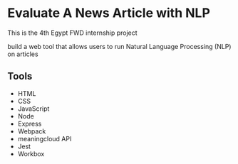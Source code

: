 # Evaluate A News Article with NLP
This is the 4th Egypt FWD internship project 

build a web tool that allows users to run Natural Language Processing (NLP) on articles

##  Tools
* HTML
* CSS
* JavaScript
* Node
* Express
* Webpack
* meaningcloud API
* Jest
* Workbox

